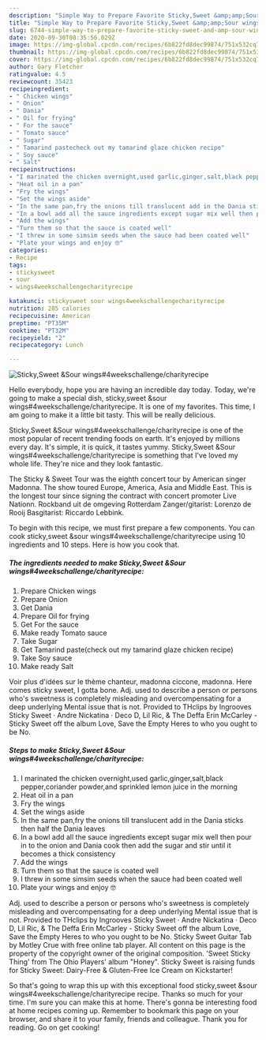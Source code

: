 ```yaml
---
description: "Simple Way to Prepare Favorite Sticky,Sweet &amp;amp;Sour wings#4weekschallenge/charityrecipe"
title: "Simple Way to Prepare Favorite Sticky,Sweet &amp;amp;Sour wings#4weekschallenge/charityrecipe"
slug: 6744-simple-way-to-prepare-favorite-sticky-sweet-and-amp-sour-wings4weekschallenge-charityrecipe
date: 2020-09-30T08:35:56.029Z
image: https://img-global.cpcdn.com/recipes/6b822fd8dec99874/751x532cq70/stickysweet-sour-wings4weekschallengecharityrecipe-recipe-main-photo.jpg
thumbnail: https://img-global.cpcdn.com/recipes/6b822fd8dec99874/751x532cq70/stickysweet-sour-wings4weekschallengecharityrecipe-recipe-main-photo.jpg
cover: https://img-global.cpcdn.com/recipes/6b822fd8dec99874/751x532cq70/stickysweet-sour-wings4weekschallengecharityrecipe-recipe-main-photo.jpg
author: Gary Fletcher
ratingvalue: 4.5
reviewcount: 35423
recipeingredient:
- " Chicken wings"
- " Onion"
- " Dania"
- " Oil for frying"
- " For the sauce"
- " Tomato sauce"
- " Sugar"
- " Tamarind pastecheck out my tamarind glaze chicken recipe"
- " Soy sauce"
- " Salt"
recipeinstructions:
- "I marinated the chicken overnight,used garlic,ginger,salt,black pepper,coriander powder,and sprinkled lemon juice in the morning"
- "Heat oil in a pan"
- "Fry the wings"
- "Set the wings aside"
- "In the same pan,fry the onions till translucent add in the Dania sticks then half the Dania leaves"
- "In a bowl add all the sauce ingredients except sugar mix well then pour in to the onion and Dania cook then add the sugar and stir until it becomes a thick consistency"
- "Add the wings"
- "Turn them so that the sauce is coated well"
- "I threw in some simsim seeds when the sauce had been coated well"
- "Plate your wings and enjoy 🤓"
categories:
- Recipe
tags:
- stickysweet
- sour
- wings4weekschallengecharityrecipe

katakunci: stickysweet sour wings4weekschallengecharityrecipe 
nutrition: 285 calories
recipecuisine: American
preptime: "PT35M"
cooktime: "PT32M"
recipeyield: "2"
recipecategory: Lunch

---
```



![Sticky,Sweet &amp;Sour wings#4weekschallenge/charityrecipe](https://img-global.cpcdn.com/recipes/6b822fd8dec99874/751x532cq70/stickysweet-sour-wings4weekschallengecharityrecipe-recipe-main-photo.jpg)

Hello everybody, hope you are having an incredible day today. Today, we're going to make a special dish, sticky,sweet &amp;sour wings#4weekschallenge/charityrecipe. It is one of my favorites. This time, I am going to make it a little bit tasty. This will be really delicious.

Sticky,Sweet &amp;Sour wings#4weekschallenge/charityrecipe is one of the most popular of recent trending foods on earth. It's enjoyed by millions every day. It's simple, it is quick, it tastes yummy. Sticky,Sweet &amp;Sour wings#4weekschallenge/charityrecipe is something that I've loved my whole life. They're nice and they look fantastic.

The Sticky &amp; Sweet Tour was the eighth concert tour by American singer Madonna. The show toured Europe, America, Asia and Middle East. This is the longest tour since signing the contract with concert promoter Live Nationn. Rockband uit de omgeving Rotterdam Zanger/gitarist: Lorenzo de Rooij Basgitarist: Riccardo Lebbink.


To begin with this recipe, we must first prepare a few components. You can cook sticky,sweet &amp;sour wings#4weekschallenge/charityrecipe using 10 ingredients and 10 steps. Here is how you cook that.

<!--inarticleads1-->

##### The ingredients needed to make Sticky,Sweet &amp;Sour wings#4weekschallenge/charityrecipe:

1. Prepare  Chicken wings
1. Prepare  Onion
1. Get  Dania
1. Prepare  Oil for frying
1. Get  For the sauce
1. Make ready  Tomato sauce
1. Take  Sugar
1. Get  Tamarind paste(check out my tamarind glaze chicken recipe)
1. Take  Soy sauce
1. Make ready  Salt


Voir plus d&#39;idées sur le thème chanteur, madonna ciccone, madonna. Here comes sticky sweet, I gotta bone. Adj. used to describe a person or persons who&#39;s sweetness is completely misleading and overcompensating for a deep underlying Mental issue that is not. Provided to THclips by Ingrooves Sticky Sweet · Andre Nickatina · Deco D, Lil Ric, &amp; The Deffa Erin McCarley - Sticky Sweet off the album Love, Save the Empty Heres to who you ought to be No. 

<!--inarticleads2-->

##### Steps to make Sticky,Sweet &amp;Sour wings#4weekschallenge/charityrecipe:

1. I marinated the chicken overnight,used garlic,ginger,salt,black pepper,coriander powder,and sprinkled lemon juice in the morning
1. Heat oil in a pan
1. Fry the wings
1. Set the wings aside
1. In the same pan,fry the onions till translucent add in the Dania sticks then half the Dania leaves
1. In a bowl add all the sauce ingredients except sugar mix well then pour in to the onion and Dania cook then add the sugar and stir until it becomes a thick consistency
1. Add the wings
1. Turn them so that the sauce is coated well
1. I threw in some simsim seeds when the sauce had been coated well
1. Plate your wings and enjoy 🤓


Adj. used to describe a person or persons who&#39;s sweetness is completely misleading and overcompensating for a deep underlying Mental issue that is not. Provided to THclips by Ingrooves Sticky Sweet · Andre Nickatina · Deco D, Lil Ric, &amp; The Deffa Erin McCarley - Sticky Sweet off the album Love, Save the Empty Heres to who you ought to be No. Sticky Sweet Guitar Tab by Motley Crue with free online tab player. All content on this page is the property of the copyright owner of the original composition. &#39;Sweet Sticky Thing&#39; from The Ohio Players&#39; album &#34;Honey&#34;. Sticky Sweet is raising funds for Sticky Sweet: Dairy-Free &amp; Gluten-Free Ice Cream on Kickstarter! 

So that's going to wrap this up with this exceptional food sticky,sweet &amp;sour wings#4weekschallenge/charityrecipe recipe. Thanks so much for your time. I'm sure you can make this at home. There's gonna be interesting food at home recipes coming up. Remember to bookmark this page on your browser, and share it to your family, friends and colleague. Thank you for reading. Go on get cooking!

